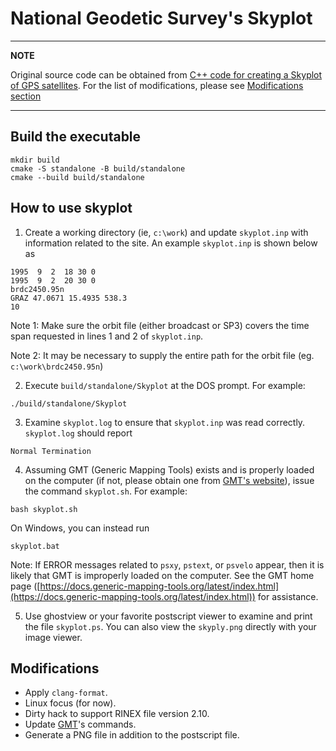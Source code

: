 # National Geodetic Survey's Skyplot

---
**NOTE**

Original source code can be obtained from [C++ code for creating a Skyplot of GPS satellites](https://geodesy.noaa.gov/gps-toolbox/skyplot.htm).
For the list of modifications, please see [Modifications section](#modifications)

---

## Build the executable

``` console
mkdir build
cmake -S standalone -B build/standalone
cmake --build build/standalone
```

## How to use skyplot

1. Create a working directory (ie, `c:\work`) and update `skyplot.inp` with information related to the site. An example `skyplot.inp` is shown below as

```plain
1995  9  2  18 30 0
1995  9  2  20 30 0 
brdc2450.95n
GRAZ 47.0671 15.4935 538.3
10
```

Note 1:  Make sure the orbit file (either broadcast or SP3)
covers the time span requested in lines 1 and 2 of `skyplot.inp`.

Note 2:  It may be necessary to supply the entire path
for the orbit file (eg. `c:\work\brdc2450.95n`)

2. Execute `build/standalone/Skyplot` at the DOS prompt. For example:

```console
./build/standalone/Skyplot
```

3. Examine `skyplot.log` to ensure that `skyplot.inp` was read correctly.  `skyplot.log` should report 

```plain
Normal Termination
```

4. Assuming GMT (Generic Mapping Tools) exists and is properly loaded on the computer (if not, please obtain one from [GMT's website](https://www.generic-mapping-tools.org/download/)), issue the command `skyplot.sh`.  For example:

```console
bash skyplot.sh
```

On Windows, you can instead run 

```console
skyplot.bat
```

Note:  If ERROR messages related to `psxy`, `pstext`,
or `psvelo` appear, then it is likely that GMT is
improperly loaded on the computer.  See the GMT home 
page ([https://docs.generic-mapping-tools.org/latest/index.html](https://docs.generic-mapping-tools.org/latest/index.html)) for assistance.

5. Use ghostview or your favorite postscript viewer to
   examine and print the file `skyplot.ps`. You can also view the `skyply.png` directly with your image viewer.

## Modifications

- Apply `clang-format`.
- Linux focus (for now).
- Dirty hack to support RINEX file version 2.10.
- Update [GMT](https://docs.generic-mapping-tools.org/latest/index.html)'s commands.
- Generate a PNG file in addition to the postscript file.
